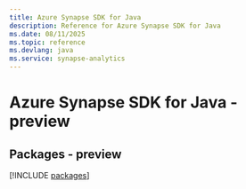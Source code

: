 ```yaml
---
title: Azure Synapse SDK for Java
description: Reference for Azure Synapse SDK for Java
ms.date: 08/11/2025
ms.topic: reference
ms.devlang: java
ms.service: synapse-analytics
---
```

# Azure Synapse SDK for Java - preview
## Packages - preview
[!INCLUDE [packages](synapse-index.md)]